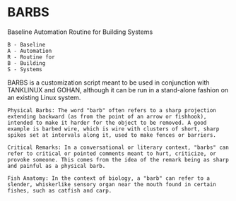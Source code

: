 # BARBS

Baseline Automation Routine for Building Systems

``` Text
B - Baseline
A - Automation
R - Routine for
B - Building
S - Systems
```

BARBS is a customization script meant to be used in conjunction with TANKLINUX and GOHAN, although it can be run in a stand-alone fashion on an existing Linux system.

``` Text
Physical Barbs: The word "barb" often refers to a sharp projection extending backward (as from the point of an arrow or fishhook), intended to make it harder for the object to be removed. A good example is barbed wire, which is wire with clusters of short, sharp spikes set at intervals along it, used to make fences or barriers.

Critical Remarks: In a conversational or literary context, "barbs" can refer to critical or pointed comments meant to hurt, criticize, or provoke someone. This comes from the idea of the remark being as sharp and painful as a physical barb.

Fish Anatomy: In the context of biology, a "barb" can refer to a slender, whiskerlike sensory organ near the mouth found in certain fishes, such as catfish and carp.
```
